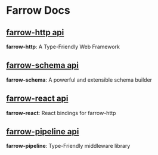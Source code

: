 # Farrow Docs

## [farrow-http api](./http.md)

**farrow-http**: A Type-Friendly Web Framework

## [farrow-schema api](./schema.md)

**farrow-schema**: A powerful and extensible schema builder

## [farrow-react api](./react.md)

**farrow-react**: React bindings for farrow-http

## [farrow-pipeline api](./pipeline.md)

**farrow-pipeline**: Type-Friendly middleware library
